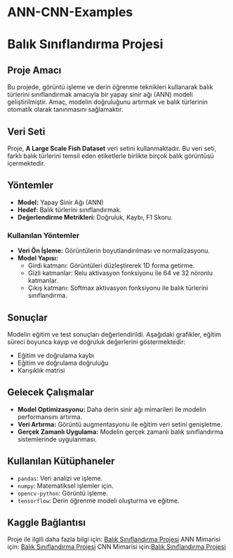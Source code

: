 # ANN-CNN-Examples
# Balık Sınıflandırma Projesi

## Proje Amacı
Bu projede, görüntü işleme ve derin öğrenme teknikleri kullanarak balık türlerini sınıflandırmak amacıyla bir yapay sinir ağı (ANN) modeli geliştirilmiştir. Amaç, modelin doğruluğunu artırmak ve balık türlerinin otomatik olarak tanınmasını sağlamaktır.

## Veri Seti
Proje, **A Large Scale Fish Dataset** veri setini kullanmaktadır. Bu veri seti, farklı balık türlerini temsil eden etiketlerle birlikte birçok balık görüntüsü içermektedir.

## Yöntemler
- **Model:** Yapay Sinir Ağı (ANN)
- **Hedef:** Balık türlerini sınıflandırmak.
- **Değerlendirme Metrikleri:** Doğruluk, Kaybı, F1 Skoru.

### Kullanılan Yöntemler
- **Veri Ön İşleme:** Görüntülerin boyutlandırılması ve normalizasyonu.
- **Model Yapısı:** 
  - Girdi katmanı: Görüntüleri düzleştirerek 1D forma getirme.
  - Gizli katmanlar: Relu aktivasyon fonksiyonu ile 64 ve 32 nöronlu katmanlar.
  - Çıkış katmanı: Softmax aktivasyon fonksiyonu ile balık türlerini sınıflandırma.

## Sonuçlar
Modelin eğitim ve test sonuçları değerlendirildi. Aşağıdaki grafikler, eğitim süreci boyunca kayıp ve doğruluk değerlerini göstermektedir:
- Eğitim ve doğrulama kaybı
- Eğitim ve doğrulama doğruluğu
- Karışıklık matrisi

## Gelecek Çalışmalar
- **Model Optimizasyonu:** Daha derin sinir ağı mimarileri ile modelin performansını artırma.
- **Veri Artırma:** Görüntü augmentasyonu ile eğitim veri setini genişletme.
- **Gerçek Zamanlı Uygulama:** Modelin gerçek zamanlı balık sınıflandırma sistemlerinde uygulanması.

## Kullanılan Kütüphaneler
- `pandas`: Veri analizi ve işleme.
- `numpy`: Matematiksel işlemler için.
- `opencv-python`: Görüntü işleme.
- `tensorflow`: Derin öğrenme modeli oluşturma ve eğitme.

## Kaggle Bağlantısı
Proje ile ilgili daha fazla bilgi için: [Balık Sınıflandırma Projesi](https://www.kaggle.com/your-kaggle-username/fish-classification) 
ANN Mimarisi için: [Balık Sınıflandırma Projesi](https://www.kaggle.com/code/sinemeviker/fish-dataset-ann)
CNN Mimarisi için:[Balık Sınıflandırma Projesi](https://www.kaggle.com/code/sinemeviker/fish-dataset-cnn)
